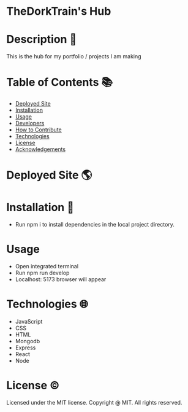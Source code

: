 # TheDorkTrain's Hub

# Description 📝

This is the hub for my portfolio / projects I am making

# Table of Contents 📚

 - [Deployed Site](#deployed-site)
 - [Installation](#installation)
 - [Usage](#usage)
 - [Developers](#developers)
 - [How to Contribute](#how-to-contribute)
 - [Technologies](#technologies)
 - [License](#license)
 - [Acknowledgements](#acknowledgements)


# Deployed Site 🌎

# Installation 📎
- Run npm i to install dependencies in the local project directory.

# Usage
 - Open integrated terminal
 - Run npm run develop
 - Localhost: 5173 browser will appear 

# Technologies 🌐

- JavaScript
- CSS
- HTML
- Mongodb
- Express
- React
- Node

# License ©

Licensed under the MIT license. Copyright @ MIT. All rights reserved.

